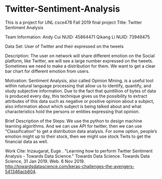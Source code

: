 # Twitter-Sentiment-Analysis
This is a project for UNL csce478 Fall 2019 final project 
Title: Twitter Sentiment Analysis

Team Information: 	Andy Cui	NUID: 45864471
Qikang Li	NUID: 73949475
			

Data Set: User of Twitter and their expressed on the tweets

Description: The user on network will share different emotion on the Social platform, like Twitter, we will see a large number expressed on the tweets. Sometimes we need to make a distribution for them. We want to get a clear bar chart for different emotion from users. 

Motivation: Sentiment Analysis, also called Opinion Mining, is a useful tool within natural language processing that allow us to identify, quantify, and study subjective information. Due to the fact that quintillion of bytes of data is produced every day, this technique gives us the possibility to extract attributes of this data such as negative or positive opinion about a subject, also information about which subject is being talked about and what characteristics hold the persons or entities expressing that opinion.

Brief Description of the Steps: We use the python to design machine learning algorithms. And we can use API for twitter, then we can use “Classification” to get a distribution data analysis. For some option, people’s emotion might up to their stock, then we might use stock Twits to get the financial data as well.

Work Cite: Inzaugarat, Euge . "Learning how to perform Twitter Sentiment Analysis - Towards Data Science." Towards Data Science. Towards Data Science, 31 Jan 2019. Web. 6 Nov 2019. <http://towardsdatascience.com/keras-challenges-the-avengers-541346acb804>.
